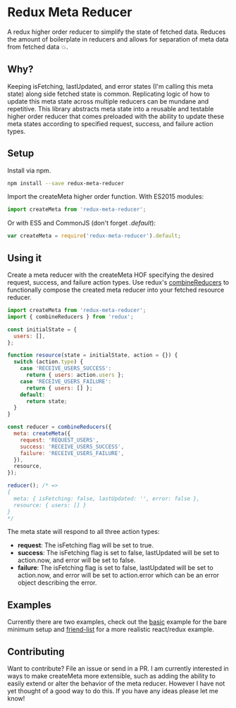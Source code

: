 # Redux Meta Reducer
A redux higher order reducer to simplify the state of fetched data. Reduces the amount of boilerplate in reducers and allows for separation of meta data from fetched data :collision:.

## Why?
Keeping isFetching, lastUpdated, and error states (I'm calling this meta state) along side fetched state is common. Replicating logic of how to update this meta state across multiple reducers can be mundane and repetitive. This library abstracts meta state into a reusable and testable higher order reducer that comes preloaded with the ability to update these meta states according to specified request, success, and failure action types.

## Setup
Install via npm.

```sh
npm install --save redux-meta-reducer
```

Import the createMeta higher order function. With ES2015 modules:

```javascript
import createMeta from 'redux-meta-reducer';
```

Or with ES5 and CommonJS (don't forget _.default_):
```javascript
var createMeta = require('redux-meta-reducer').default;
```

## Using it
Create a meta reducer with the createMeta HOF specifying the desired request, success, and failure action types. Use redux's [combineReducers](http://redux.js.org/docs/api/combineReducers.html) to functionally compose the created meta reducer into your fetched resource reducer.
```javascript
import createMeta from 'redux-meta-reducer';
import { combineReducers } from 'redux';

const initialState = {
  users: [],
};

function resource(state = initialState, action = {}) {
  switch (action.type) {
    case 'RECEIVE_USERS_SUCCESS':
      return { users: action.users };
    case 'RECEIVE_USERS_FAILURE':
      return { users: [] };
    default:
      return state;
  }
}

const reducer = combineReducers({
  meta: createMeta({
    request: 'REQUEST_USERS',
    success: 'RECEIVE_USERS_SUCCESS',
    failure: 'RECEIVE_USERS_FAILURE',
  }),
  resource,
});

reducer(); /* =>
{
  meta: { isFetching: false, lastUpdated: '', error: false },
  resource: { users: [] }
}
*/
```
The meta state will respond to all three action types:
- **request**:
The isFetching flag will be set to true.
- **success**:
The isFetching flag is set to false, lastUpdated will be set to action.now, and error will be set to false.
- **failure**:
The isFetching flag is set to false, lastUpdated will be set to action.now, and error will be set to action.error which can be an error object describing the error.

## Examples
Currently there are two examples, check out the [basic](/examples/basic) example for the bare minimum setup and [friend-list](/examples/friend-list) for a more realistic react/redux example.

## Contributing
Want to contribute? File an issue or send in a PR. I am currently interested in ways to make createMeta more extensible, such as adding the ability to easily extend or alter the behavior of the meta reducer. However I have not yet thought of a good way to do this. If you have any ideas please let me know!
